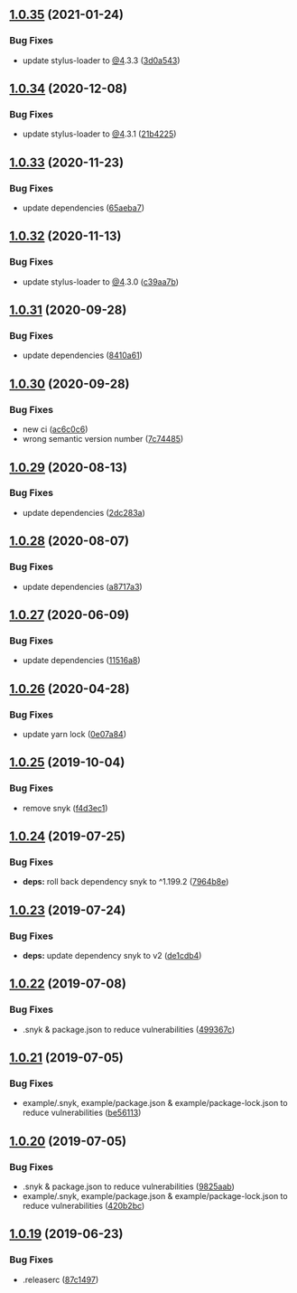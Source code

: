 ## [1.0.35](https://github.com/JimmyBeldone/gatsby-plugin-stylus-resources/compare/v1.0.34...v1.0.35) (2021-01-24)


### Bug Fixes

* update stylus-loader to [@4](https://github.com/4).3.3 ([3d0a543](https://github.com/JimmyBeldone/gatsby-plugin-stylus-resources/commit/3d0a54355f44ad833648ade88bdcad376a41a107))

## [1.0.34](https://github.com/JimmyBeldone/gatsby-plugin-stylus-resources/compare/v1.0.33...v1.0.34) (2020-12-08)


### Bug Fixes

* update stylus-loader to [@4](https://github.com/4).3.1 ([21b4225](https://github.com/JimmyBeldone/gatsby-plugin-stylus-resources/commit/21b422580238a6b8c8efb52146e732184a2cf23e))

## [1.0.33](https://github.com/JimmyBeldone/gatsby-plugin-stylus-resources/compare/v1.0.32...v1.0.33) (2020-11-23)


### Bug Fixes

* update dependencies ([65aeba7](https://github.com/JimmyBeldone/gatsby-plugin-stylus-resources/commit/65aeba7f30a0938a3c2bf63529e7380fdf9b5f2e))

## [1.0.32](https://github.com/JimmyBeldone/gatsby-plugin-stylus-resources/compare/v1.0.31...v1.0.32) (2020-11-13)


### Bug Fixes

* update stylus-loader to [@4](https://github.com/4).3.0 ([c39aa7b](https://github.com/JimmyBeldone/gatsby-plugin-stylus-resources/commit/c39aa7bb2a4f7c82d481567429f34e9f281e1251))

## [1.0.31](https://github.com/JimmyBeldone/gatsby-plugin-stylus-resources/compare/v1.0.30...v1.0.31) (2020-09-28)


### Bug Fixes

* update dependencies ([8410a61](https://github.com/JimmyBeldone/gatsby-plugin-stylus-resources/commit/8410a616c9a5b0e67a965f3817e2983870df57bb))

## [1.0.30](https://github.com/JimmyBeldone/gatsby-plugin-stylus-resources/compare/v1.0.29...v1.0.30) (2020-09-28)


### Bug Fixes

* new ci ([ac6c0c6](https://github.com/JimmyBeldone/gatsby-plugin-stylus-resources/commit/ac6c0c64d25731fdf7527bf7523fa7f1bd163f87))
* wrong semantic version number ([7c74485](https://github.com/JimmyBeldone/gatsby-plugin-stylus-resources/commit/7c7448557b6b875873afd73946c8c8c699eec558))

## [1.0.29](https://github.com/JimmyBeldone/gatsby-plugin-stylus-resources/compare/v1.0.28...v1.0.29) (2020-08-13)


### Bug Fixes

* update dependencies ([2dc283a](https://github.com/JimmyBeldone/gatsby-plugin-stylus-resources/commit/2dc283a1cd1cc029cf197cf91bf7548b225043d5))

## [1.0.28](https://github.com/JimmyBeldone/gatsby-plugin-stylus-resources/compare/v1.0.27...v1.0.28) (2020-08-07)


### Bug Fixes

* update dependencies ([a8717a3](https://github.com/JimmyBeldone/gatsby-plugin-stylus-resources/commit/a8717a3a7bbc8001fc89ae838b74c0fee344fffa))

## [1.0.27](https://github.com/JimmyBeldone/gatsby-plugin-stylus-resources/compare/v1.0.26...v1.0.27) (2020-06-09)


### Bug Fixes

* update dependencies ([11516a8](https://github.com/JimmyBeldone/gatsby-plugin-stylus-resources/commit/11516a8f1118a457de7ce65a4bc8cb02437ff2f7))

## [1.0.26](https://github.com/JimmyBeldone/gatsby-plugin-stylus-resources/compare/v1.0.25...v1.0.26) (2020-04-28)


### Bug Fixes

* update yarn lock ([0e07a84](https://github.com/JimmyBeldone/gatsby-plugin-stylus-resources/commit/0e07a84e5e1e40a1b7a72ae8f20531375ef72474))

## [1.0.25](https://github.com/JimmyBeldone/gatsby-plugin-stylus-resources/compare/v1.0.24...v1.0.25) (2019-10-04)


### Bug Fixes

* remove snyk ([f4d3ec1](https://github.com/JimmyBeldone/gatsby-plugin-stylus-resources/commit/f4d3ec1))

## [1.0.24](https://github.com/JimmyBeldone/gatsby-plugin-stylus-resources/compare/v1.0.23...v1.0.24) (2019-07-25)


### Bug Fixes

* **deps:** roll back dependency snyk to ^1.199.2 ([7964b8e](https://github.com/JimmyBeldone/gatsby-plugin-stylus-resources/commit/7964b8e))

## [1.0.23](https://github.com/JimmyBeldone/gatsby-plugin-stylus-resources/compare/v1.0.22...v1.0.23) (2019-07-24)


### Bug Fixes

* **deps:** update dependency snyk to v2 ([de1cdb4](https://github.com/JimmyBeldone/gatsby-plugin-stylus-resources/commit/de1cdb4))

## [1.0.22](https://github.com/JimmyBeldone/gatsby-plugin-stylus-resources/compare/v1.0.21...v1.0.22) (2019-07-08)


### Bug Fixes

* .snyk & package.json to reduce vulnerabilities ([499367c](https://github.com/JimmyBeldone/gatsby-plugin-stylus-resources/commit/499367c))

## [1.0.21](https://github.com/JimmyBeldone/gatsby-plugin-stylus-resources/compare/v1.0.20...v1.0.21) (2019-07-05)


### Bug Fixes

* example/.snyk, example/package.json & example/package-lock.json to reduce vulnerabilities ([be56113](https://github.com/JimmyBeldone/gatsby-plugin-stylus-resources/commit/be56113))

## [1.0.20](https://github.com/JimmyBeldone/gatsby-plugin-stylus-resources/compare/v1.0.19...v1.0.20) (2019-07-05)


### Bug Fixes

* .snyk & package.json to reduce vulnerabilities ([9825aab](https://github.com/JimmyBeldone/gatsby-plugin-stylus-resources/commit/9825aab))
* example/.snyk, example/package.json & example/package-lock.json to reduce vulnerabilities ([420b2bc](https://github.com/JimmyBeldone/gatsby-plugin-stylus-resources/commit/420b2bc))

## [1.0.19](https://github.com/JimmyBeldone/gatsby-plugin-stylus-resources/compare/v1.0.18...v1.0.19) (2019-06-23)


### Bug Fixes

* .releaserc ([87c1497](https://github.com/JimmyBeldone/gatsby-plugin-stylus-resources/commit/87c1497))
